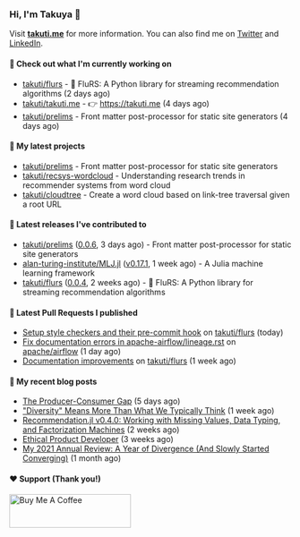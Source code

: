 ### Hi, I'm Takuya 👋

Visit **[takuti.me](https://takuti.me/)** for more information. You can also find me on [Twitter](https://twitter.com/takuti) and [LinkedIn](https://linkedin.com/in/takuti).

#### 👷 Check out what I'm currently working on


- [takuti/flurs](https://github.com/takuti/flurs) - :ocean: FluRS: A Python library for streaming recommendation algorithms (2 days ago)
- [takuti/takuti.me](https://github.com/takuti/takuti.me) - :point_right: https://takuti.me (4 days ago)
- [takuti/prelims](https://github.com/takuti/prelims) - Front matter post-processor for static site generators (4 days ago)

#### 🌱 My latest projects


- [takuti/prelims](https://github.com/takuti/prelims) - Front matter post-processor for static site generators
- [takuti/recsys-wordcloud](https://github.com/takuti/recsys-wordcloud) - Understanding research trends in recommender systems from word cloud
- [takuti/cloudtree](https://github.com/takuti/cloudtree) - Create a word cloud based on link-tree traversal given a root URL

#### 🔭 Latest releases I've contributed to


- [takuti/prelims](https://github.com/takuti/prelims) ([0.0.6](https://github.com/takuti/prelims/releases/tag/0.0.6), 3 days ago) - Front matter post-processor for static site generators
- [alan-turing-institute/MLJ.jl](https://github.com/alan-turing-institute/MLJ.jl) ([v0.17.1](https://github.com/alan-turing-institute/MLJ.jl/releases/tag/v0.17.1), 1 week ago) - A Julia machine learning framework
- [takuti/flurs](https://github.com/takuti/flurs) ([0.0.4](https://github.com/takuti/flurs/releases/tag/0.0.4), 2 weeks ago) - :ocean: FluRS: A Python library for streaming recommendation algorithms

#### 🔨 Latest Pull Requests I published


- [Setup style checkers and their pre-commit hook](https://github.com/takuti/flurs/pull/15) on [takuti/flurs](https://github.com/takuti/flurs) (today)
- [Fix documentation errors in apache-airflow/lineage.rst](https://github.com/apache/airflow/pull/21158) on [apache/airflow](https://github.com/apache/airflow) (1 day ago)
- [Documentation improvements](https://github.com/takuti/flurs/pull/13) on [takuti/flurs](https://github.com/takuti/flurs) (1 week ago)

#### 📜 My recent blog posts

- [The Producer-Consumer Gap](https://takuti.me/note/the-producer-consumer-gap/) (5 days ago)
- [&#34;Diversity&#34; Means More Than What We Typically Think](https://takuti.me/note/the-power-of-diverse-thinking/) (1 week ago)
- [Recommendation.jl v0.4.0: Working with Missing Values, Data Typing, and Factorization Machines](https://takuti.me/note/recommendation-julia-v040/) (2 weeks ago)
- [Ethical Product Developer](https://takuti.me/note/ethical-product-developer/) (3 weeks ago)
- [My 2021 Annual Review: A Year of Divergence (And Slowly Started Converging)](https://takuti.me/note/annual-review-2021/) (1 month ago)

#### ❤️ Support (Thank you!)

<a href="https://www.buymeacoffee.com/takuti" target="_blank"><img src="https://cdn.buymeacoffee.com/buttons/v2/default-yellow.png" alt="Buy Me A Coffee" style="height: 60px !important;width: 217px !important;" ></a>
